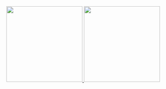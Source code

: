 <a href="https://github.com/anuraghazra/github-readme-stats">
  <img height=200 src="https://github-readme-stats.vercel.app/api?username=Cinnamoon-dev&show_icons=true&theme=apprentice" />
</a>
<a href="https://github.com/anuraghazra/github-readme-stats">
  <img height=200 src="https://github-readme-stats.vercel.app/api/top-langs/?username=Cinnamoon-dev&size_weight=0.5&count_weight=0.5&layout=compact&theme=apprentice&hide=html,vim%20script,c" />
</a>

<!--
**Cinnamoon-dev/Cinnamoon-dev** is a ✨ _special_ ✨ repository because its `README.md` (this file) appears on your GitHub profile.

Here are some ideas to get you started:

- 🔭 I’m currently working on ...
- 🌱 I’m currently learning ...
- 👯 I’m looking to collaborate on ...
- 🤔 I’m looking for help with ...
- 💬 Ask me about ...
- 📫 How to reach me: ...
- 😄 Pronouns: ...
- ⚡ Fun fact: ...
-->
